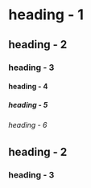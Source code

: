 <!DOCTYPE html>
<html lang="kr">
<head>
    <meta charset="UTF-8">
    <meta name="viewport" content="width=device-width, initial-scale=1.0">
    <title>Heading</title>
</head>
<body>
    <h1>heading - 1</h1>
    <!-- ?h1은 system 자체의 이름(LOGO) 역활을 한다. -->
    <div>
        <h2>heading - 2</h2>
        <div>
            <h3>heading - 3</h3>
            <div>
                <h4>heading - 4</h4>
                <div>
                    <h5>heading - 5</h5>
                    <div>
                        <h6>heading - 6</h6>
                    </div>
                </div>
            </div>
        </div>
    </div>
    <div>
        <h2>heading - 2</h2>
        <div>
            <h3>heading - 3</h3>
        </div>
    </div>
        <!-- *
        * 1. chrome 설치.
        * 2. vscode 검색. -> download -> next 반복 / finish.
        * 3. 창이열림. -> 한국어 설치 toast 확인 -> 다시 재기동
        * - 개인 root folder 만들기.
        * 4. 좌측 아이콘들 중 맨 끝 5번째. 누르고
        * liveserver / 설치 누르기. /
        * material Theme 검색. 
        * icon Theme 설치.(MaterialIcons 선택),
        * material Theme 설치. 색테마설정 -> darker highContrast.
     -->
</body>
</html>
